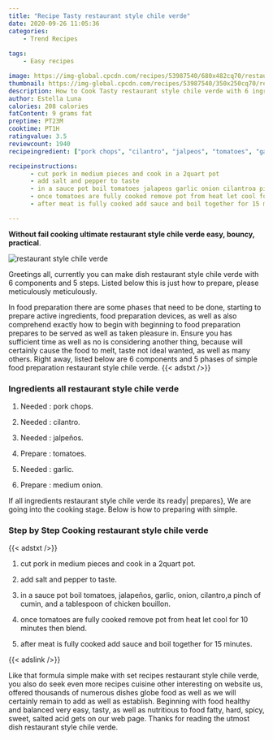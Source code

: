 ```yaml
---
title: "Recipe Tasty restaurant style chile verde"
date: 2020-09-26 11:05:36
categories:
    - Trend Recipes
    
tags:
    - Easy recipes

image: https://img-global.cpcdn.com/recipes/53987540/680x482cq70/restaurant-style-chile-verde-recipe-main-photo.jpg
thumbnail: https://img-global.cpcdn.com/recipes/53987540/350x250cq70/restaurant-style-chile-verde-recipe-main-photo.jpg
description: How to Cook Tasty restaurant style chile verde with 6 ingredients and 5 stages of easy cooking.
author: Estella Luna
calories: 208 calories
fatContent: 9 grams fat
preptime: PT23M
cooktime: PT1H
ratingvalue: 3.5
reviewcount: 1940
recipeingredient: ["pork chops", "cilantro", "jalpeos", "tomatoes", "garlic", "medium onion"]

recipeinstructions: 
      - cut pork in medium pieces and cook in a 2quart pot 
      - add salt and pepper to taste 
      - in a sauce pot boil tomatoes jalapeos garlic onion cilantroa pinch of cumin and a tablespoon of chicken bouillon 
      - once tomatoes are fully cooked remove pot from heat let cool for 10 minutes then blend 
      - after meat is fully cooked add sauce and boil together for 15 minutes

---
```




**Without fail cooking ultimate restaurant style chile verde easy, bouncy, practical**. 


![restaurant style chile verde](https://img-global.cpcdn.com/recipes/53987540/680x482cq70/restaurant-style-chile-verde-recipe-main-photo.jpg "restaurant style chile verde")




Greetings all, currently you can make dish restaurant style chile verde with 6 components and 5 steps. Listed below this is just how to prepare, please meticulously meticulously.

In food preparation there are some phases that need to be done, starting to prepare active ingredients, food preparation devices, as well as also comprehend exactly how to begin with beginning to food preparation prepares to be served as well as taken pleasure in. Ensure you has sufficient time as well as no is considering another thing, because will certainly cause the food to melt, taste not ideal wanted, as well as many others. Right away, listed below are 6 components and 5 phases of simple food preparation restaurant style chile verde.
{{< adstxt />}}

### Ingredients all restaurant style chile verde


1. Needed  : pork chops.

1. Needed  : cilantro.

1. Needed  : jalpeños.

1. Prepare  : tomatoes.

1. Needed  : garlic.

1. Prepare  : medium onion.



If all ingredients restaurant style chile verde its ready| prepares}, We are going into the cooking stage. Below is how to preparing with simple.

### Step by Step Cooking restaurant style chile verde

{{< adstxt />}}


1. cut pork in medium pieces and cook in a 2quart pot.



1. add salt and pepper to taste.



1. in a sauce pot boil tomatoes, jalapeños, garlic, onion, cilantro,a pinch of cumin, and a tablespoon of chicken bouillon.



1. once tomatoes are fully cooked remove pot from heat let cool for 10 minutes then blend.



1. after meat is fully cooked add sauce and boil together for 15 minutes.





{{< adslink />}}

Like that formula simple make with set recipes restaurant style chile verde, you also do seek even more recipes cuisine other interesting on website us, offered thousands of numerous dishes globe food as well as we will certainly remain to add as well as establish. Beginning with food healthy and balanced very easy, tasty, as well as nutritious to food fatty, hard, spicy, sweet, salted acid gets on our web page. Thanks for reading the utmost dish restaurant style chile verde.
